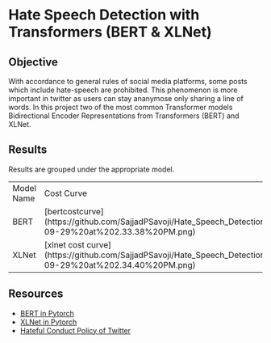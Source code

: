 # Hate Speech Detection with Transformers (BERT & XLNet)

## Objective
With accordance to general rules of social media platforms, some posts which include hate-speech are prohibited.
This phenomenon is more important in twitter as users can stay ananymose only sharing a line of words. In this project two of the most common Transformer models Bidirectional Encoder Representations from Transformers (BERT) and XLNet.

## Results
Results are grouped under the appropriate model.

<table>
<tr>
<td> Model Name</td>
<td> Cost Curve</td>
<td> Performance Curve</td>
</tr>
<tr>
<td> BERT </td>
<td> [bertcostcurve](https://github.com/SajjadPSavoji/Hate_Speech_Detection/blob/main/Assets/Screen%20Shot%202022-09-29%20at%202.33.38%20PM.png) </td>
<td> [bertperformacecurve](https://github.com/SajjadPSavoji/Hate_Speech_Detection/blob/main/Assets/Screen%20Shot%202022-09-29%20at%202.33.57%20PM.png) </td>
</tr>
<tr>
<td> XLNet </td>
<td> [xlnet cost curve](https://github.com/SajjadPSavoji/Hate_Speech_Detection/blob/main/Assets/Screen%20Shot%202022-09-29%20at%202.34.40%20PM.png) </td>
<td> [xlnet performance curve](https://github.com/SajjadPSavoji/Hate_Speech_Detection/blob/main/Assets/Screen%20Shot%202022-09-29%20at%202.34.57%20PM.png) </td>
</tr>
</table>

## Resources
- [BERT in Pytorch](https://neptune.ai/blog/how-to-code-bert-using-pytorch-tutorial)
- [XLNet in Pytorch](https://www.kaggle.com/code/jaskaransingh/xlnet-fine-tuning-with-pytorch)
- [Hateful Conduct Policy of Twitter](https://help.twitter.com/en/rules-and-policies/hateful-conduct-policy)
